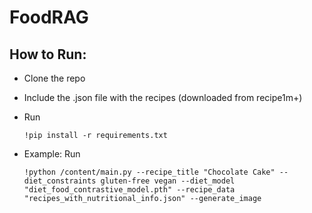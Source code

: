 # FoodRAG

## How to Run:
* Clone the repo
* Include the .json file with the recipes (downloaded from recipe1m+)
* Run
  ```
  !pip install -r requirements.txt
  
  ```

* Example: Run
  ```
  !python /content/main.py --recipe_title "Chocolate Cake" --diet_constraints gluten-free vegan --diet_model "diet_food_contrastive_model.pth" --recipe_data "recipes_with_nutritional_info.json" --generate_image

  ```
